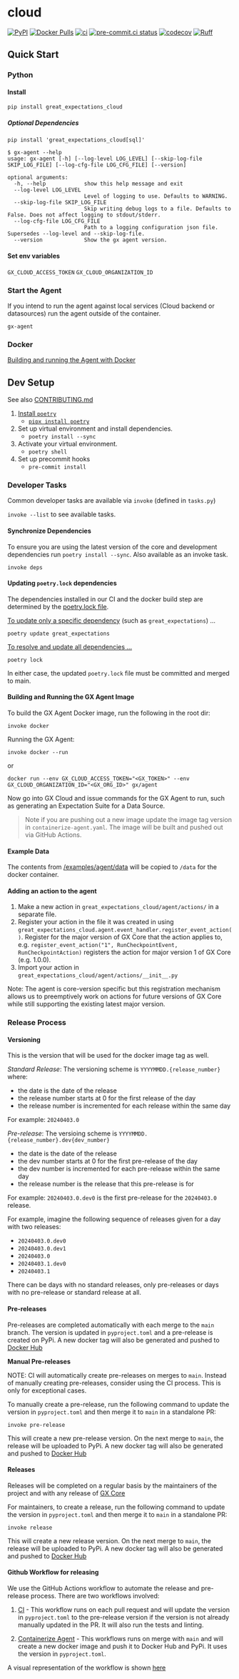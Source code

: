# cloud

[![PyPI](https://img.shields.io/pypi/v/great_expectations_cloud)](https://pypi.org/project/great-expectations_cloud/#history)
[![Docker Pulls](https://img.shields.io/docker/pulls/greatexpectations/agent)](https://hub.docker.com/r/greatexpectations/agent)
[![ci](https://github.com/great-expectations/cloud/actions/workflows/ci.yaml/badge.svg?event=schedule)](https://github.com/great-expectations/cloud/actions/workflows/ci.yaml)
[![pre-commit.ci status](https://results.pre-commit.ci/badge/github/great-expectations/cloud/main.svg)](https://results.pre-commit.ci/latest/github/great-expectations/cloud/main)
[![codecov](https://codecov.io/gh/great-expectations/cloud/graph/badge.svg?token=8WNA5ti8nm)](https://codecov.io/gh/great-expectations/cloud)
[![Ruff](https://img.shields.io/endpoint?url=https://raw.githubusercontent.com/charliermarsh/ruff/main/assets/badge/v2.json)](https://github.com/astral-sh/ruff)

## Quick Start

### Python

#### Install

```console
pip install great_expectations_cloud
```

##### Optional Dependencies

```console
pip install 'great_expectations_cloud[sql]'
```

```console
$ gx-agent --help
usage: gx-agent [-h] [--log-level LOG_LEVEL] [--skip-log-file SKIP_LOG_FILE] [--log-cfg-file LOG_CFG_FILE] [--version]

optional arguments:
  -h, --help            show this help message and exit
  --log-level LOG_LEVEL
                        Level of logging to use. Defaults to WARNING.
  --skip-log-file SKIP_LOG_FILE
                        Skip writing debug logs to a file. Defaults to False. Does not affect logging to stdout/stderr.
  --log-cfg-file LOG_CFG_FILE
                        Path to a logging configuration json file. Supersedes --log-level and --skip-log-file.
  --version             Show the gx agent version.
```

#### Set env variables

`GX_CLOUD_ACCESS_TOKEN`
`GX_CLOUD_ORGANIZATION_ID`

### Start the Agent

If you intend to run the agent against local services (Cloud backend or datasources) run the agent outside of the container.

```
gx-agent
```

### Docker

[Building and running the Agent with Docker](#building-and-running-the-gx-agent-image)

## Dev Setup

See also [CONTRIBUTING.md](/CONTRIBUTING.MD)

1. [Install `poetry`](https://python-poetry.org/docs/#installation)
   - [`pipx install poetry`](https://python-poetry.org/docs/#installing-with-pipx)
2. Set up virtual environment and install dependencies.
   - `poetry install --sync`
3. Activate your virtual environment.
   - `poetry shell`
4. Set up precommit hooks
   - `pre-commit install`

### Developer Tasks

Common developer tasks are available via `invoke` (defined in `tasks.py`)

`invoke --list` to see available tasks.

#### Synchronize Dependencies

To ensure you are using the latest version of the core and development dependencies run `poetry install --sync`.
Also available as an invoke task.

```console
invoke deps
```

#### Updating `poetry.lock` dependencies

The dependencies installed in our CI and the docker build step are determined by the [poetry.lock file](https://python-poetry.org/docs/basic-usage/#installing-with-poetrylock).

[To update only a specific dependency](https://python-poetry.org/docs/cli/#update) (such as `great_expectations`) ...

```console
poetry update great_expectations
```

[To resolve and update all dependencies ...](https://python-poetry.org/docs/cli/#lock)

```console
poetry lock
```

In either case, the updated `poetry.lock` file must be committed and merged to main.

#### Building and Running the GX Agent Image

To build the GX Agent Docker image, run the following in the root dir:

```
invoke docker
```

Running the GX Agent:

```
invoke docker --run
```

or

```
docker run --env GX_CLOUD_ACCESS_TOKEN="<GX_TOKEN>" --env GX_CLOUD_ORGANIZATION_ID="<GX_ORG_ID>" gx/agent
```

Now go into GX Cloud and issue commands for the GX Agent to run, such as generating an Expectation Suite for a Data Source.

> Note if you are pushing out a new image update the image tag version in `containerize-agent.yaml`. The image will be built and pushed out via GitHub Actions.

#### Example Data

The contents from [/examples/agent/data](/examples/agent/data/) will be copied to `/data` for the docker container.

#### Adding an action to the agent

1. Make a new action in `great_expectations_cloud/agent/actions/` in a separate file.
2. Register your action in the file it was created in using `great_expectations_cloud.agent.event_handler.register_event_action()`. Register for the major version of GX Core that the action applies to, e.g. `register_event_action("1", RunCheckpointEvent, RunCheckpointAction)` registers the action for major version 1 of GX Core (e.g. 1.0.0).
3. Import your action in `great_expectations_cloud/agent/actions/__init__.py`

Note: The agent is core-version specific but this registration mechanism allows us to preemptively work on actions for future versions of GX Core while still supporting the existing latest major version.

### Release Process

#### Versioning

This is the version that will be used for the docker image tag as well.

_Standard Release_:
The versioning scheme is `YYYYMMDD.{release_number}` where:

- the date is the date of the release
- the release number starts at 0 for the first release of the day
- the release number is incremented for each release within the same day

For example: `20240403.0`

_Pre-release_:
The versioing scheme is `YYYYMMDD.{release_number}.dev{dev_number}`

- the date is the date of the release
- the dev number starts at 0 for the first pre-release of the day
- the dev number is incremented for each pre-release within the same day
- the release number is the release that this pre-release is for

For example: `20240403.0.dev0` is the first pre-release for the `20240403.0` release.

For example, imagine the following sequence of releases given for a day with two releases:

- `20240403.0.dev0`
- `20240403.0.dev1`
- `20240403.0`
- `20240403.1.dev0`
- `20240403.1`

There can be days with no standard releases, only pre-releases or days with no pre-release or standard release at all.

#### Pre-releases

Pre-releases are completed automatically with each merge to the `main` branch.
The version is updated in `pyproject.toml` and a pre-release is created on PyPi.
A new docker tag will also be generated and pushed to [Docker Hub](https://hub.docker.com/r/greatexpectations/agent)

**Manual Pre-releases**

NOTE: CI will automatically create pre-releases on merges to `main`. Instead of manually creating pre-releases, consider using the CI process. This is only for exceptional cases.

To manually create a pre-release, run the following command to update the version in `pyproject.toml` and then merge it to `main` in a standalone PR:

```console
invoke pre-release
```

This will create a new pre-release version. On the next merge to `main`, the release will be uploaded to PyPi.
A new docker tag will also be generated and pushed to [Docker Hub](https://hub.docker.com/r/greatexpectations/agent)

#### Releases

Releases will be completed on a regular basis by the maintainers of the project and with any release of [GX Core](https://github.com/great-expectations/great_expectations)

For maintainers, to create a release, run the following command to update the version in `pyproject.toml` and then
merge it to `main` in a standalone PR:

```console
invoke release
```

This will create a new release version. On the next merge to `main`, the release will be uploaded to PyPi.
A new docker tag will also be generated and pushed to [Docker Hub](https://hub.docker.com/r/greatexpectations/agent)

#### Github Workflow for releasing

We use the GitHub Actions workflow to automate the release and pre-release process. There are two workflows involved:

1. [CI](./.github/workflows/ci.yml) - This workflow runs on each pull request and will update the version in `pyproject.toml` to the pre-release version if the version is not already manually updated in the PR. It will also run the tests and linting.

2. [Containerize Agent](./.github/workflows/containerize-agent.yml) - This workflows runs on merge with `main` and will create a new docker image and push it to Docker Hub and PyPi. It uses the version in `pyproject.toml`.

A visual representation of the workflow is shown [here](./.github/workflows/agent_release_workflows.png)
